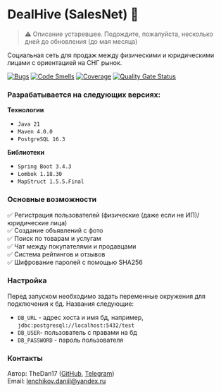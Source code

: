 # DealHive (SalesNet) 🐝

> ⚠️ Описание устаревшее. Подождите, пожалуйста, несколько дней до обновления (до мая месяца)

Социальная сеть для продаж между физическими и юридическими лицами с ориентацией на СНГ рынок.

[![Bugs](https://sonarcloud.io/api/project_badges/measure?project=TheDan17_SalesNet&metric=bugs)](https://sonarcloud.io/summary/new_code?id=TheDan17_SalesNet)
[![Code Smells](https://sonarcloud.io/api/project_badges/measure?project=TheDan17_SalesNet&metric=code_smells)](https://sonarcloud.io/summary/new_code?id=TheDan17_SalesNet)
[![Coverage](https://sonarcloud.io/api/project_badges/measure?project=TheDan17_SalesNet&metric=coverage)](https://sonarcloud.io/summary/new_code?id=TheDan17_SalesNet)
[![Quality Gate Status](https://sonarcloud.io/api/project_badges/measure?project=TheDan17_SalesNet&metric=alert_status)](https://sonarcloud.io/summary/new_code?id=TheDan17_SalesNet)

### Разрабатывается на следующих версиях:

**Технологии**
- `Java 21`
- `Maven 4.0.0`
- `PostgreSQL 16.3`

**Библиотеки**
- `Spring Boot 3.4.3`
- `Lombok 1.18.30`
- `MapStruct 1.5.5.Final`

### Основные возможности
✅ Регистрация пользователей (физические (даже если не ИП)/юридические лица)
\
✅ Создание объявлений с фото
\
✅ Поиск по товарам и услугам
\
✅ Чат между покупателями и продавцами
\
✅ Система рейтингов и отзывов
\
✅ Шифрование паролей с помощью SHA256

### Настройка
Перед запуском необходимо задать переменные окружения для подключения к бд.
Названия следующие:
- `DB_URL` - адрес хоста и имя бд, например, `jdbc:postgresql://localhost:5432/test`
- `DB_USER`- пользователь с правами на бд
- `DB_PASSWORD` - пароль пользователя

### Контакты
Автор: TheDan17 ([GitHub](https://github.com/TheDan17), [Telegram](https://t.me/thedan17))
\
Email: lenchikov.daniil@yandex.ru
